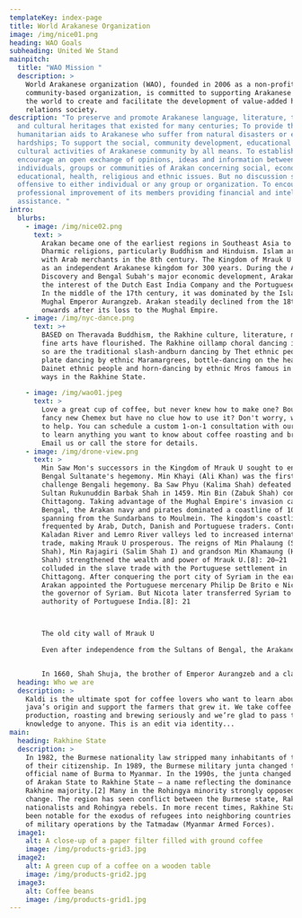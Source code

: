 ```yaml
---
templateKey: index-page
title: World Arakanese Organization
image: /img/nice01.png
heading: WAO Goals
subheading: United We Stand
mainpitch:
  title: "WAO Mission "
  description: >
    World Arakanese organization (WAO), founded in 2006 as a non-profit and
    community-based organization, is committed to supporting Arakanese around
    the world to create and facilitate the development of value-added human
    relations society. 
description: "To preserve and promote Arakanese language, literature, traditions
  and cultural heritages that existed for many centuries; To provide the
  humanitarian aids to Arakanese who suffer from natural disasters or economic
  hardships; To support the social, community development, educational and
  cultural activities of Arakanese community by all means. To establish and
  encourage an open exchange of opinions, ideas and information between
  individuals, groups or communities of Arakan concerning social, economic,
  educational, health, religious and ethnic issues. But no discussion shall be
  offensive to either individual or any group or organization. To encourage the
  professional improvement of its members providing financial and intellectual
  assistance. "
intro:
  blurbs:
    - image: /img/nice02.png
      text: >
        Arakan became one of the earliest regions in Southeast Asia to embrace
        Dharmic religions, particularly Buddhism and Hinduism. Islam arrived
        with Arab merchants in the 8th century. The Kingdom of Mrauk U emerged
        as an independent Arakanese kingdom for 300 years. During the Age of
        Discovery and Bengal Subah's major economic development, Arakan caught
        the interest of the Dutch East India Company and the Portuguese Empire.
        In the middle of the 17th century, it was dominated by the Islamic
        Mughal Emperor Aurangzeb. Arakan steadily declined from the 18th century
        onwards after its loss to the Mughal Empire.
    - image: /img/nyc-dance.png
      text: >+
        BASED on Theravada Buddhism, the Rakhine culture, literature, music and
        fine arts have flourished. The Rakhine oillamp choral dancing is famous;
        so are the traditional slash-andburn dancing by Thet ethnic people,
        plate dancing by ethnic Maramargrees, bottle-dancing on the head by
        Dainet ethnic people and horn-dancing by ethnic Mros famous in their own
        ways in the Rakhine State.

    - image: /img/wao01.jpeg
      text: >
        Love a great cup of coffee, but never knew how to make one? Bought a
        fancy new Chemex but have no clue how to use it? Don't worry, we’re here
        to help. You can schedule a custom 1-on-1 consultation with our baristas
        to learn anything you want to know about coffee roasting and brewing.
        Email us or call the store for details.
    - image: /img/drone-view.png
      text: >
        Min Saw Mon's successors in the Kingdom of Mrauk U sought to end the
        Bengal Sultanate's hegemony. Min Khayi (Ali Khan) was the first to
        challenge Bengali hegemony. Ba Saw Phyu (Kalima Shah) defeated Bengal
        Sultan Rukunuddin Barbak Shah in 1459. Min Bin (Zabuk Shah) conquered
        Chittagong. Taking advantage of the Mughal Empire's invasion campaign of
        Bengal, the Arakan navy and pirates dominated a coastline of 1000 miles,
        spanning from the Sundarbans to Moulmein. The kingdom's coastline was
        frequented by Arab, Dutch, Danish and Portuguese traders. Control of the
        Kaladan River and Lemro River valleys led to increased international
        trade, making Mrauk U prosperous. The reigns of Min Phalaung (Sikender
        Shah), Min Rajagiri (Salim Shah I) and grandson Min Khamaung (Hussein
        Shah) strengthened the wealth and power of Mrauk U.[8]: 20–21  Arakan
        colluded in the slave trade with the Portuguese settlement in
        Chittagong. After conquering the port city of Syriam in the early 1600s,
        Arakan appointed the Portuguese mercenary Philip De Brito e Nicota as
        the governor of Syriam. But Nicota later transferred Syriam to the
        authority of Portuguese India.[8]: 21 



        The old city wall of Mrauk U

        Even after independence from the Sultans of Bengal, the Arakanese kings continued the custom of maintaining Muslim titles.[20] They compared themselves to Sultans and fashioned themselves after Mughal rulers. They also continued to employ Indians and Muslims in prestigious positions within the royal administration.[21] The court adopted Indian and Islamic fashions from neighbouring Bengal.[21][18] Mrauk U hosted mosques, temples, shrines, seminaries and libraries.[8]: 22  Syed Alaol was a renowned poet of Arakan.[22] Indian and Muslim influence continued on Arakanese affairs for 350 years.


        In 1660, Shah Shuja, the brother of Emperor Aurangzeb and a claimant of the Peacock Throne, received asylum in Mrauk U. Members of Shuja's entourage were recruited in the Arakanese army and court. They were kingmakers in Arakan until the Burmese conquest.[23] Arakan suffered a major defeat to the forces of Mughal Bengal during the Battle of Chittagong in 1666, when Mrauk U lost control of southeast Bengal. The Mrauk U dynasty's reign continued until the 18th century.
  heading: Who we are
  description: >
    Kaldi is the ultimate spot for coffee lovers who want to learn about their
    java’s origin and support the farmers that grew it. We take coffee
    production, roasting and brewing seriously and we’re glad to pass that
    knowledge to anyone. This is an edit via identity...
main:
  heading: Rakhine State
  description: >
    In 1982, the Burmese nationality law stripped many inhabitants of the region
    of their citizenship. In 1989, the Burmese military junta changed the
    official name of Burma to Myanmar. In the 1990s, the junta changed the name
    of Arakan State to Rakhine State — a name reflecting the dominance of the
    Rakhine majority.[2] Many in the Rohingya minority strongly opposed the
    change. The region has seen conflict between the Burmese state, Rakhine
    nationalists and Rohingya rebels. In more recent times, Rakhine State has
    been notable for the exodus of refugees into neighboring countries because
    of military operations by the Tatmadaw (Myanmar Armed Forces).
  image1:
    alt: A close-up of a paper filter filled with ground coffee
    image: /img/products-grid3.jpg
  image2:
    alt: A green cup of a coffee on a wooden table
    image: /img/products-grid2.jpg
  image3:
    alt: Coffee beans
    image: /img/products-grid1.jpg
---
```

